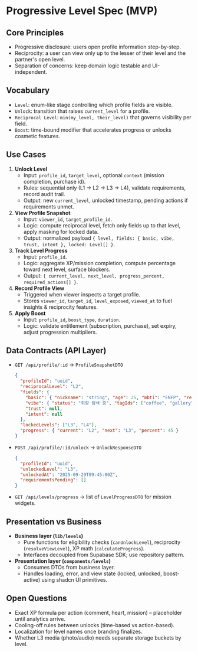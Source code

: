 ﻿# Progressive Level Spec (MVP)

## Core Principles
- Progressive disclosure: users open profile information step-by-step.
- Reciprocity: a user can view only up to the lesser of their level and the partner's open level.
- Separation of concerns: keep domain logic testable and UI-independent.

## Vocabulary
- `Level`: enum-like stage controlling which profile fields are visible.
- `Unlock`: transition that raises `current_level` for a profile.
- `Reciprocal Level`: `min(my_level, their_level)` that governs visibility per field.
- `Boost`: time-bound modifier that accelerates progress or unlocks cosmetic features.

## Use Cases
1. **Unlock Level**
   - Input: `profile_id`, `target_level`, optional `context` (mission completion, purchase id).
   - Rules: sequential only (L1 -> L2 -> L3 -> L4), validate requirements, record audit trail.
   - Output: new `current_level`, unlocked timestamp, pending actions if requirements unmet.
2. **View Profile Snapshot**
   - Input: `viewer_id`, `target_profile_id`.
   - Logic: compute reciprocal level, fetch only fields up to that level, apply masking for locked data.
   - Output: normalized payload `{ level, fields: { basic, vibe, trust, intent }, locked: Level[] }`.
3. **Track Level Progress**
   - Input: `profile_id`.
   - Logic: aggregate XP/mission completion, compute percentage toward next level, surface blockers.
   - Output: `{ current_level, next_level, progress_percent, required_actions[] }`.
4. **Record Profile View**
   - Triggered when viewer inspects a target profile.
   - Stores `viewer_id`, `target_id`, `level_exposed`, `viewed_at` to fuel insights & reciprocity features.
5. **Apply Boost**
   - Input: `profile_id`, `boost_type`, `duration`.
   - Logic: validate entitlement (subscription, purchase), set expiry, adjust progression multipliers.

## Data Contracts (API Layer)
- `GET /api/profile/:id` -> `ProfileSnapshotDTO`
  ```json
  {
    "profileId": "uuid",
    "reciprocalLevel": "L2",
    "fields": {
      "basic": { "nickname": "string", "age": 25, "mbti": "ENFP", "region": "Seoul" },
      "vibe": { "status": "취향 탐색 중", "tagIds": ["coffee", "gallery"] },
      "trust": null,
      "intent": null
    },
    "lockedLevels": ["L3", "L4"],
    "progress": { "current": "L2", "next": "L3", "percent": 45 }
  }
  ```
- `POST /api/profile/:id/unlock` -> `UnlockResponseDTO`
  ```json
  {
    "profileId": "uuid",
    "unlockedLevel": "L3",
    "unlockedAt": "2025-09-29T09:45:00Z",
    "requirementsPending": []
  }
  ```
- `GET /api/levels/progress` -> list of `LevelProgressDTO` for mission widgets.

## Presentation vs Business
- **Business layer (`lib/levels`)**
  - Pure functions for eligibility checks (`canUnlockLevel`), reciprocity (`resolveViewLevel`), XP math (`calculateProgress`).
  - Interfaces decoupled from Supabase SDK; use repository pattern.
- **Presentation layer (`components/levels`)**
  - Consumes DTOs from business layer.
  - Handles loading, error, and view state (locked, unlocked, boost-active) using shadcn UI primitives.

## Open Questions
- Exact XP formula per action (comment, heart, mission) – placeholder until analytics arrive.
- Cooling-off rules between unlocks (time-based vs action-based).
- Localization for level names once branding finalizes.
- Whether L3 media (photo/audio) needs separate storage buckets by level.
